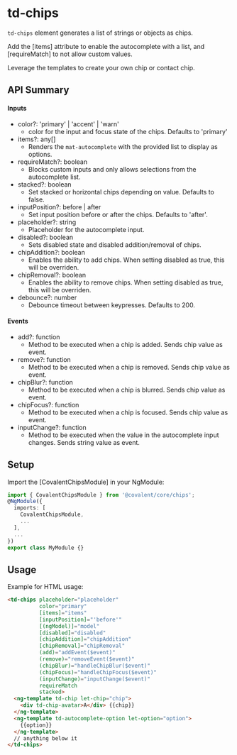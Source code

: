 # td-chips

`td-chips` element generates a list of strings or objects as chips.

Add the [items] attribute to enable the autocomplete with a list, and [requireMatch] to not allow custom values.

Leverage the templates to create your own chip or contact chip.

## API Summary

#### Inputs

+ color?: 'primary' | 'accent' | 'warn'
  + color for the input and focus state of the chips. Defaults to 'primary'
+ items?: any[]
  + Renders the `mat-autocomplete` with the provided list to display as options.
+ requireMatch?: boolean
  + Blocks custom inputs and only allows selections from the autocomplete list.
+ stacked?: boolean
  + Set stacked or horizontal chips depending on value. Defaults to false.
+ inputPosition?: before | after
  + Set input position before or after the chips. Defaults to 'after'.
+ placeholder?: string
  + Placeholder for the autocomplete input.
+ disabled?: boolean
  + Sets disabled state and disabled addition/removal of chips.
+ chipAddition?: boolean
  + Enables the ability to add chips. When setting disabled as true, this will be overriden. 
+ chipRemoval?: boolean
  + Enables the ability to remove chips. When setting disabled as true, this will be overriden. 
+ debounce?: number
  + Debounce timeout between keypresses. Defaults to 200.

#### Events

+ add?: function
  + Method to be executed when a chip is added. Sends chip value as event.
+ remove?: function
  + Method to be executed when a chip is removed. Sends chip value as event.
+ chipBlur?: function
  + Method to be executed when a chip is blurred. Sends chip value as event.
+ chipFocus?: function
  + Method to be executed when a chip is focused. Sends chip value as event.
+ inputChange?: function
  + Method to be executed when the value in the autocomplete input changes. Sends string value as event.

## Setup

Import the [CovalentChipsModule] in your NgModule:

```typescript
import { CovalentChipsModule } from '@covalent/core/chips';
@NgModule({
  imports: [
    CovalentChipsModule,
    ...
  ],
  ...
})
export class MyModule {}
```

## Usage

Example for HTML usage:

```html
<td-chips placeholder="placeholder"
          color="primary"
          [items]="items"
          [inputPosition]="'before'"
          [(ngModel)]="model"
          [disabled]="disabled" 
          [chipAddition]="chipAddition"
          [chipRemoval]="chipRemoval"
          (add)="addEvent($event)"
          (remove)="removeEvent($event)"
          (chipBlur)="handleChipBlur($event)"
          (chipFocus)="handleChipFocus($event)"
          (inputChange)="inputChange($event)"
          requireMatch
          stacked>
  <ng-template td-chip let-chip="chip">
    <div td-chip-avatar>A</div> {{chip}}
  </ng-template>
  <ng-template td-autocomplete-option let-option="option">
    {{option}}
  </ng-template>
  // anything below it
</td-chips>  
```
